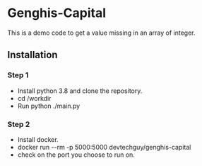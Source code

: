 # Genghis-Capital
This is a demo code to get a value missing in an array of integer.

## Installation 
### Step 1
- Install python 3.8 and clone the repository.
- cd /workdir
- Run python ./main.py
  
### Step 2
- Install docker.
- docker run --rm -p 5000:5000 devtechguy/genghis-capital
- check on the port you choose to run on.